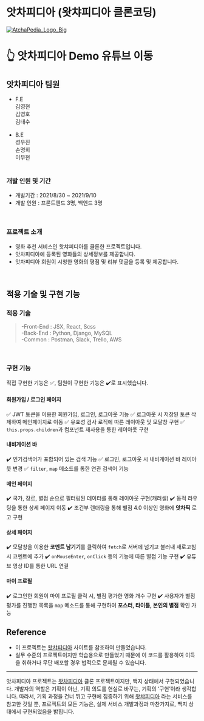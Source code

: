 # 앗차피디아 (왓챠피디아 클론코딩)
<a href="https://www.youtube.com/watch?v=CBenPZkhncU&ab_channel=%EA%B9%80%EC%98%81%ED%98%B8">![AtchaPedia_Logo_Big](https://user-images.githubusercontent.com/79790476/132983431-8c559de4-d409-4d06-8eac-232b40f763a8.png)</a>

# 👆 앗차피디아 Demo 유튜브 이동

## 앗차피디아 팀원

- F.E<br>
  김영현<br>
  김영호<br>
  김태수<br>
  <br>
- B.E<br>
  성우진<br>
  손명희<br>
  이무현<br>
  <br>

### 개발 인원 및 기간

- 개발기간 : 2021/8/30 ~ 2021/9/10
- 개발 인원 : 프론트엔드 3명, 백엔드 3명

<br>

### 프로젝트 소개

- 영화 추천 서비스인 왓챠피디아를 클론한 프로젝트입니다.
- 앗차피디아에 등록된 영화들의 상세정보를 제공합니다.
- 앗차피디아 회원이 시청한 영화의 평점 및 리뷰 댓글을 등록 및 제공합니다.

<br>


## 적용 기술 및 구현 기능


### 적용 기술


> -Front-End : JSX, React, Scss<br>
> -Back-End : Python, Django, MySQL<br>
> -Common : Postman, Slack, Trello, AWS

<br>

### 구현 기능

직접 구현한 기능은 ✅, 팀원이 구현한 기능은 ✔️로 표시했습니다.

#### 회원가입 / 로그인 페이지

✅ JWT 토큰을 이용한 회원가입, 로그인, 로그아웃 기능
✅ 로그아웃 시 저장된 토큰 삭제하여 메인페이지로 이동
✅ 유효성 검사 로직에 따른 레이아웃 및 모달창 구현
✅ `this.props.children`과 컴포넌트 재사용을 통한 레이아웃 구현

#### 내비게이션 바

✔️ 인기검색어가 포함되어 있는 검색 기능
✅ 로그인, 로그아웃 시 내비게이션 바 레이아웃 변경
✅ `filter`, `map` 메소드를 통한 연관 검색어 기능

#### 메인 페이지

✔️ 국가, 장르, 별점 순으로 필터링된 데이터를 통해 레이아웃 구현(캐러셀)
✔️ 동적 라우팅을 통한 상세 페이지 이동
✔️ 조건부 렌더링을 통해 별점 4.0 이상인 영화에 **앗차픽** 로고 구현

#### 상세 페이지

✔️ 모달창을 이용한 **코멘트 남기기**를 클릭하여 `fetch`로 서버에 넘기고 불러내 새로고침 시 코멘트에 추가
✔️ `onMouseEnter`, `onClick` 등의 기능에 따른 별점 기능 구현
✔️ 유튜브 영상 ID를 통한 URL 연결

#### 마이 프로필

✔️ 로그인한 회원이 마이 프로필 클릭 시, 별점 평가한 영화 개수 구현
✔️ 사용자가 별점 평가를 진행한 목록을 `map` 메소드를 통해 구현하여 **포스터, 타이틀, 본인의 별점** 확인 가능

## Reference

- 이 프로젝트는 [왓챠피디아](https://pedia.watcha.com/ko-KR) 사이트를 참조하여 만들었습니다.
- 실무 수준의 프로젝트이지만 학습용으로 만들었기 때문에 이 코드를 활용하여 이득을 취하거나 무단 배포할 경우 법적으로 문제될 수 있습니다.
<hr>
앗차피디아 프로젝트는 <a href="https://pedia.watcha.com/ko-KR">왓챠피디아<a/> 클론 프로젝트이지만, 백지 상태에서 구현되었습니다. 개발자의 역할은 기획이 아닌, 기획 의도를 현실로 바꾸는, 기획의 ‘구현’이라 생각합니다. 따라서, 기획 과정을 건너 뛰고 구현에 집중하기 위해 <a href="https://pedia.watcha.com/ko-KR">왓챠피디아<a/> 라는 서비스를 참고한 것일 뿐, 프로젝트의 모든 기능은, 실제 서비스 개발과정과 마찬가지로, 백지 상태에서 구현되었음을 밝힙니다.
